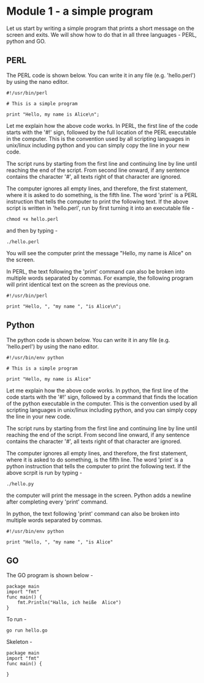 # Module 1 - a simple program

Let us start by writing a simple program that prints a
short message on the screen and exits. We will show how
to do that in all three languages - PERL, python and GO.

## PERL

The PERL code is shown below. You can write it in any file (e.g. 'hello.perl')
by using the nano editor.

~~~~~~~~
#!/usr/bin/perl

# This is a simple program

print "Hello, my name is Alice\n";
~~~~~~~~

Let me explain how the above code works. In PERL, the first line of the code 
starts with the '#!' sign, followed by the full location of the PERL executable 
in the computer.  This is the convention used by all scripting languages in
unix/linux including python and you can simply copy the line in your new code.

The script runs by starting from the first line and continuing
line by line until reaching the end of the script. From second line
onward, if any sentence contains the character '#', all texts right of 
that character are ignored. 

The computer ignores all empty lines, and therefore, the first statement, 
where it is asked to do something, is the fifth line.  The word 'print' 
is a PERL instruction that tells the computer to print the following text.
If the above script is written in 'hello.perl', run by first turning 
it into an executable file -

~~~~~~~~
chmod +x hello.perl
~~~~~~~~

and then by typing -

~~~~~~~~
./hello.perl
~~~~~~~~

You will see the computer print the message "Hello, my name is Alice" on the screen.

In PERL, the text following the 'print' command can also be broken into multiple
words separated by commas. For example, the following program will print
identical text on the screen as the previous one.

~~~~~~~~
#!/usr/bin/perl

print "Hello, ", "my name ", "is Alice\n";

~~~~~~~~




## Python


The python code is shown below. You can write it in any file (e.g. 'hello.perl')
by using the nano editor.

~~~~~~~~
#!/usr/bin/env python

# This is a simple program

print "Hello, my name is Alice"

~~~~~~~~

Let me explain how the above code works. In python, the first line of the code 
starts with the '#!' sign, followed by a command that finds the location of the python 
executable in the computer.  This is the convention used by all scripting languages in
unix/linux including python, and you can simply copy the line in your new code.

The script runs by starting from the first line and continuing
line by line until reaching the end of the script. From second line
onward, if any sentence contains the character '#', all texts right of 
that character are ignored. 

The computer ignores all empty lines, and therefore, the first statement, 
where it is asked to do something, is the fifth line.  The word 'print' 
is a python instruction that tells the computer to print the following text.
If the above scrpit is run by typing -

~~~~~~~~
./hello.py
~~~~~~~~

the computer will print the message in the screen. Python adds a newline
after completing every 'print' command.


In python, the text following 'print' command can also be broken into multiple
words separated by commas.

~~~~~~~~
#!/usr/bin/env python

print "Hello, ", "my name ", "is Alice"

~~~~~~~~




## GO


The GO program is shown below -

~~~~~~~~
package main
import "fmt"
func main() {
    fmt.Println("Hallo, ich heiße  Alice")
}
~~~~~~~~


To run  -

~~~~~~~~
go run hello.go
~~~~~~~~


Skeleton  -

~~~~~~~~
package main
import "fmt"
func main() {

}
~~~~~~~~
